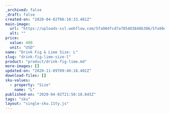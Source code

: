 ```yaml
---
_archived: false
_draft: false
created-on: "2020-04-02T06:10:33.481Z"
main-image:
  url: "https://uploads-ssl.webflow.com/5fa90dfcd7a705403848b306/5fa90dfcd7a7057bca48b31c_Drink%201.png"
  alt: ""
price:
  value: 400
  unit: "USD"
name: "Drink Fig & Lime Size: L"
slug: "drink-fig-lime-size-l"
product: "product/drink-fig-lime.md"
more-images: []
updated-on: "2020-11-09T09:40:18.402Z"
download-files: []
sku-values:
  - property: "Size"
    name: "L"
published-on: "2020-04-02T21:50:18.845Z"
tags: "sku"
layout: "single-sku.11ty.js"
---
```



